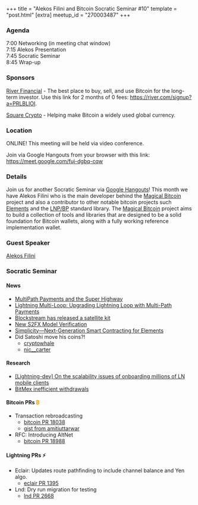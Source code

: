 +++
title = "Alekos Filini and Bitcoin Socratic Seminar #10"
template = "post.html"
[extra]
meetup_id = "270003487"
+++

### Agenda

7:00 Networking (in meeting chat window)  
7:15 Alekos Presentation  
7:45 Socratic Seminar  
8:45 Wrap-up  

### Sponsors

[River Financial](https://river.com/) - The best place to buy, sell, and use Bitcoin for the long-term investor. Use this link for 2 months of 0 fees: <https://river.com/signup?a=PRLBLIOI>.

[Square Crypto](https://twitter.com/sqcrypto) - Helping make Bitcoin a widely used global currency.

 ### Location

ONLINE! This meeting will be held via video conference. 

Join via Google Hangouts from your browser with this link: <https://meet.google.com/fuj-dgbq-cqw>

### Details

Join us for another Socratic Seminar via [Google Hangouts](https://meet.google.com/fuj-dgbq-cqw)! This month we have 
Alekos Filini who is the main developer behind the [Magical Bitcoin](https://magicalbitcoin.org/) project and also a 
contributor to other notable bitcoin projects such [Elements](https://github.com/ElementsProject) and the 
[LNP/BP](https://github.com/LNP-BP) standard library. The [Magical Bitcoin](https://github.com/MagicalBitcoin) 
project aims to build a collection of tools and libraries that are designed to be a solid foundation for Bitcoin 
wallets, along with a fully working reference implementation wallet.

### Guest Speaker

[Alekos Filini](https://twitter.com/afilini)

### Socratic Seminar

#### News

   - [MultiPath Payments and the Super Highway](https://lightning.engineering/posts/2020-05-07-mpp/)
   - [Lightning Multi-Loop: Upgrading Lightning Loop with Multi-Path Payments](https://lightning.engineering/posts/2020-05-13-loop-mpp/)
   - [Blockstream has released a satellite kit](https://store.blockstream.com/product/blockstream-satellite-basic-kit/)
   - [New S2FX Model Verification](https://medium.com/@btconometrics/s2fx-phase-5-estimations-6f9be0b553d1)
   - [Simplicity—Next-Generation Smart Contracting for Elements](https://www.youtube.com/watch?v=RZNCk-nyx_A)
   - Did Satoshi move his coins?!
       - [cryptowhale](https://twitter.com/cryptowhale/status/1263124559844257792?s=21)
       - [nic__carter](https://twitter.com/nic__carter/status/1263130214726582272?s=20)

#### Research

   - [\[Lightning-dev\] On the scalability issues of onboarding millions of LN mobile clients](https://lists.linuxfoundation.org/pipermail/lightning-dev/2020-May/002678.html)
   - [BitMex inefficient withdrawals](https://b10c.me/mempool-observations/2-bitmex-broadcast-13-utc/)

#### Bitcoin PRs <font color="#FF9900">₿</font>

   - Transaction rebroadcasting
     - [bitcoin PR 18038](https://github.com/bitcoin/bitcoin/pull/18038)
     - [gist from amitiuttarwar](https://gist.github.com/amitiuttarwar/b592ee410e1f02ac0d44fcbed4621dba)
   - RFC: Introducing AltNet
     - [bitcoin PR 18988](https://github.com/bitcoin/bitcoin/pull/18988)

#### Lightning PRs ⚡ 

   - Eclair: Updates route pathfinding to include channel balance and Yen algo.
     - [eclair PR 1395](https://github.com/ACINQ/eclair/pull/1395)
   - Lnd: Dry run migration for testing
     - [lnd PR 2668](https://github.com/lightningnetwork/lnd/pull/2668)